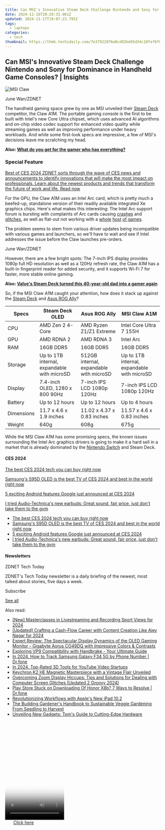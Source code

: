 ```yaml
---
title: Can MSI's Innovative Steam Deck Challenge Nintendo and Sony for Dominance in Handheld Game Consoles? | Insights
date: 2024-11-16T20:29:33.961Z
updated: 2024-11-17T19:07:23.795Z
tags:
  - laptops
categories:
  - tech
thumbnail: https://thmb.techidaily.com/7e37922976a0cd02bd45d34c10fef6f069d63ae07942af07cd489ff374cb4abd.png
---
```


## Can MSI's Innovative Steam Deck Challenge Nintendo and Sony for Dominance in Handheld Game Consoles? | Insights

![MSI Claw](https://www.zdnet.com/a/img/resize/7439d68c92e72a0875ca8498c979f6037b8086ec/2024/01/10/8526b2a8-ee1a-465f-805f-36c082954d19/dsc00678-2.jpg?auto=webp&width=1280)

June Wan/ZDNET

The handheld gaming space grew by one as MSI unveiled their [Steam Deck](https://www.zdnet.com/home-and-office/home-entertainment/valves-steam-deck-turned-this-40-year-old-dad-into-a-gamer-again/) competitor, the Claw A1M. The portable gaming console is the first to be built with Intel's new Core Ultra chipset, which uses advanced AI algorithms and on-chip video codec support for enhanced video quality while streaming games as well as improving performance under heavy workloads. And while some first-look specs are impressive, a few of MSI's decisions leave me scratching my head. 

**Also: [What do you get for the gamer who has everything?](https://www.zdnet.com/home-and-office/home-entertainment/gaming-gift/)**

### Special Feature

[Best of CES 2024 ZDNET sorts through the wave of CES news and announcements to identify innovations that will make the most impact on professionals. Learn about the newest products and trends that transform the future of work and life.  Read now](https://www.zdnet.com/collection/ces-2024/)

For the GPU, the Claw A1M uses an Intel Arc card, which is pretty much a beefed-up, standalone version of their readily available integrated Xe graphics chips. Here's what makes this interesting: The Intel Arc support forum is bursting with complaints of Arc cards causing [crashes](https://community.intel.com/t5/Intel-ARC-Graphics/Left-4-Dead-Game-Crashing/td-p/1418822) and [glitches](https://community.intel.com/t5/Intel-ARC-Graphics/Alan-Wake-2-Graphic-issues-with-white-dots-overall-the-screen/td-p/1558875), as well as flat-out not working with a [whole](https://community.intel.com/t5/Intel-ARC-Graphics/Spore-2008-video-game-by-Maxis-not-launching-with-ARC-a770/td-p/1556857) [host](https://community.intel.com/t5/Intel-ARC-Graphics/Alan-Wake-American-Nightmare-completely-blocking-gpu-same/td-p/1553492) [of games](https://community.intel.com/t5/Intel-ARC-Graphics/Planned-schedule-for-a-definitive-Starfield-fix/td-p/1522640). 

The problem seems to stem from various driver updates being incompatible with various games and launchers, so we'll have to wait and see if Intel addresses the issue before the Claw launches pre-orders. 

June Wan/ZDNET

However, there are a few bright spots: The 7-inch IPS display provides 1080p full HD resolution as well as a 120Hz refresh rate, the Claw A1M has a built-in fingerprint reader for added security, and it supports Wi-Fi 7 for faster, more stable online gaming. 

**Also: [Valve's Steam Deck turned this 40-year-old dad into a gamer again](https://www.zdnet.com/home-and-office/home-entertainment/valves-steam-deck-turned-this-40-year-old-dad-into-a-gamer-again/)**

So, if the MSI Claw A1M caught your attention, how does it stack up against the [Steam Deck](https://store.steampowered.com/steamdeck) and [Asus ROG Ally](https://www.awin1.com/cread.php?awinmid=31828&awinaffid=423585&clickref=zd-%5F%5FCOM%5FCLICK%5FID%5F%5F-dtp&ued=https%3A%2F%2Fshop.asus.com%2Fus%2F90nv0gy1-m00040-rog-ally-2023.html)?

| **Specs**  | **Steam Deck OLED**                         | **Asus ROG Ally**                       | **MSI Claw A1M**                            |
| ---------- | ------------------------------------------- | --------------------------------------- | ------------------------------------------- |
| CPU        | AMD Zen 2 4-Core                            | AMD Ryzen Z1/Z1 Extreme                 | Intel Core Ultra 7 155H                     |
| GPU        | AMD RDNA 2                                  | AMD RDNA 3                              | Intel Arc                                   |
| RAM        | 16GB DDR5                                   | 16GB DDR5                               | 16GB DDR5                                   |
| Storage    | Up to 1TB internal, expandable with microSD | 512GB internal, expandable with microSD | Up to 1TB internal, expandable with microSD |
| Display    | 7.4-inch OLED, 1280 x 800 90Hz              | 7-inch IPS LCD 1080p 120Hz              | 7-inch IPS LCD 1080p 120Hz                  |
| Battery    | Up to 12 hours                              | Up to 12 hours                          | Up to 4 hours                               |
| Dimensions | 11.7 x 4.6 x 1.9 inches                     | 11.02 x 4.37 x 0.83 inches              | 11.57 x 4.6 x 0.83 inches                   |
| Weight     | 640g                                        | 608g                                    | 675g                                        |

While the MSI Claw A1M has some promising specs, the known issues surrounding the Intel Arc graphics drivers is going to make it a hard sell in a market that is already dominated by the [Nintendo Switch](https://www.nintendo.com/us/switch/) and Steam Deck. 

#### CES 2024

[The best CES 2024 tech you can buy right now](https://www.zdnet.com/article/the-best-ces-2024-tech-you-can-buy-right-now/ "The best CES 2024 tech you can buy right now")

[Samsung's S95D OLED is the best TV of CES 2024 and best in the world right now](https://www.zdnet.com/article/best-tv-of-ces-2024-samsung-s95d-oled/ "Samsung's S95D OLED is the best TV of CES 2024 and best in the world right now")

[5 exciting Android features Google just announced at CES 2024](https://www.zdnet.com/article/5-exciting-android-features-google-just-announced-at-ces-2024/ "5 exciting Android features Google just announced at CES 2024")

[I tried Audio-Technica's new earbuds: Great sound, fair price, just don't take them to the gym](https://www.zdnet.com/article/i-tried-audio-technicas-new-earbuds-great-sound-fair-price-just-dont-take-them-to-the-gym/ "I tried Audio-Technica's new earbuds: Great sound, fair price, just don't take them to the gym")

* [The best CES 2024 tech you can buy right now](https://www.zdnet.com/article/the-best-ces-2024-tech-you-can-buy-right-now/ "The best CES 2024 tech you can buy right now")
* [Samsung's S95D OLED is the best TV of CES 2024 and best in the world right now](https://www.zdnet.com/article/best-tv-of-ces-2024-samsung-s95d-oled/ "Samsung's S95D OLED is the best TV of CES 2024 and best in the world right now")
* [5 exciting Android features Google just announced at CES 2024](https://www.zdnet.com/article/5-exciting-android-features-google-just-announced-at-ces-2024/ "5 exciting Android features Google just announced at CES 2024")
* [I tried Audio-Technica's new earbuds: Great sound, fair price, just don't take them to the gym](https://www.zdnet.com/article/i-tried-audio-technicas-new-earbuds-great-sound-fair-price-just-dont-take-them-to-the-gym/ "I tried Audio-Technica's new earbuds: Great sound, fair price, just don't take them to the gym")

#### Newsletters

ZDNET Tech Today

ZDNET's Tech Today newsletter is a daily briefing of the newest, most talked about stories, five days a week.

 Subscribe

[See all](https://www.zdnet.com/newsletters/)

<ins class="adsbygoogle"
     style="display:block"
     data-ad-format="autorelaxed"
     data-ad-client="ca-pub-7571918770474297"
     data-ad-slot="1223367746"></ins>

<ins class="adsbygoogle"
     style="display:block"
     data-ad-client="ca-pub-7571918770474297"
     data-ad-slot="8358498916"
     data-ad-format="auto"
     data-full-width-responsive="true"></ins>

<span class="atpl-alsoreadstyle">Also read:</span>
<div><ul>
<li><a href="https://video-screen-grab.techidaily.com/new-masterclasses-in-livestreaming-and-recording-sport-views-for-2024/"><u>[New] Masterclasses in Livestreaming and Recording Sport Views for 2024</u></a></li>
<li><a href="https://facebook-video-share.techidaily.com/updated-crafting-a-cash-flow-career-with-content-creation-like-ajey-nagar-for-2024/"><u>[Updated] Crafting a Cash-Flow Career with Content Creation Like Ajey Nagar for 2024</u></a></li>
<li><a href="https://hardware-reviews.techidaily.com/expert-review-the-spectacular-display-dynamics-of-the-oled-gaming-monitor-gigabyte-aorus-co49dq-with-impressive-colors-and-contrasts/"><u>Expert Review: The Spectacular Display Dynamics of the OLED Gaming Monitor - Gigabyte Aorus CO49DQ with Impressive Colors & Contrasts</u></a></li>
<li><a href="https://video-creation-software.techidaily.com/exploring-vp9-compatibility-with-handbrake-your-ultimate-guide/"><u>Exploring VP9 Compatibility with Handbrake - Your Ultimate Guide</u></a></li>
<li><a href="https://android-location-track.techidaily.com/in-2024-how-to-track-samsung-galaxy-f34-5g-by-phone-number-drfone-by-drfone-virtual-android/"><u>In 2024, How to Track Samsung Galaxy F34 5G by Phone Number | Dr.fone</u></a></li>
<li><a href="https://youtube-data.techidaily.com/24-top-rated-3d-tools-for-youtube-video-startups/"><u>In 2024, Top-Rated 3D Tools for YouTube Video Startups</u></a></li>
<li><a href="https://hardware-reviews.techidaily.com/keychron-k2-he-magnetic-masterpiece-with-a-vintage-flair-unveiled/"><u>Keychron K2 HE Magnetic Masterpiece with a Vintage Flair Unveiled</u></a></li>
<li><a href="https://program-issues.techidaily.com/overcoming-zoom-display-hiccups-tips-and-solutions-for-dealing-with-computer-screen-glitches-updated-2-groovy-2024/"><u>Overcoming Zoom Display Hiccups: Tips and Solutions for Dealing with Computer Screen Glitches (Updated 2 Groovy 2024)</u></a></li>
<li><a href="https://fix-guide.techidaily.com/play-store-stuck-on-downloading-of-honor-x8b-7-ways-to-resolve-drfone-by-drfone-fix-android-problems-fix-android-problems/"><u>Play Store Stuck on Downloading Of Honor X8b? 7 Ways to Resolve | Dr.fone</u></a></li>
<li><a href="https://buynow-info.techidaily.com/revolutionizing-workflows-with-apples-new-ipad-102/"><u>Revolutionizing Workflows with Apple's New iPad 10.2</u></a></li>
<li><a href="https://hardware-reviews.techidaily.com/the-budding-gardeners-handbook-to-sustainable-veggie-gardening-from-seedling-to-harvest/"><u>The Budding Gardener's Handbook to Sustainable Veggie Gardening From Seedling to Harvest</u></a></li>
<li><a href="https://hardware-reviews.techidaily.com/unveiling-new-gadgets-toms-guide-to-cutting-edge-hardware/"><u>Unveiling New Gadgets: Tom's Guide to Cutting-Edge Hardware</u></a></li>
</ul></div>

<!-- affiliate ads begin -->
<span id="1630055">
					<video width="192" height="320" style="cursor:pointer"
           poster="//a.impactradius-go.com/display-clicktoplayimage/1630055.png"
           onclick="if(!this.playClicked){this.play();this.setAttribute('controls',true);this.playClicked=true;}">
	   <source src="//a.impactradius-go.com/display-ad/18460-1630055">
	   <img src="//a.impactradius-go.com/display-clicktoplayimage/1630055.png" style="border: none; height: 100%; width: 100%; object-fit: contain">
	</video>
	<div style="width:120px;text-align:center"><a href="javascript:window.open(decodeURIComponent('https%3A%2F%2Fcaperobbin.sjv.io%2Fc%2F5597632%2F1630055%2F18460'), '_blank');void(0);">Click here</a></div>
</span>
<img height="0" width="0" src="https://imp.pxf.io/i/5597632/1630055/18460" style="position:absolute;visibility:hidden;" border="0" />
<!-- affiliate ads end -->


